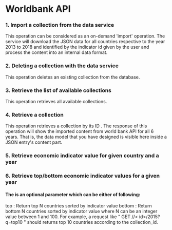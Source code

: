 # Worldbank API

### 1. Import a collection from the data service
This operation can be considered as an on-demand 'import' operation. The service will download the JSON data for all countries respective to the year 2013 to 2018 and identified by the indicator id given by the user and process the content into an internal data format.

### 2. Deleting a collection with the data service
This operation deletes an existing collection from the database. 

### 3. Retrieve the list of available collections
This operation retrieves all available collections. 

### 4. Retrieve a collection

This operation retrieves a collection by its ID . The response of this operation will show the imported content from world bank API for all 6 years. That is, the data model that you have designed is visible here inside a JSON entry's content part.

### 5. Retrieve economic indicator value for given country and a year

### 6. Retrieve top/bottom economic indicator values for a given year




#### The <query> is an optional parameter which can be either of following: 
top<N> : Return top N countries sorted by indicator value
bottom<N> : Return bottom N countries sorted by indicator value
where N can be an integer value between 1 and 100. For example, a request like " GET /<collections>/< id>/2015?q=top10 " should returns top 10 countries according to the collection_id.
